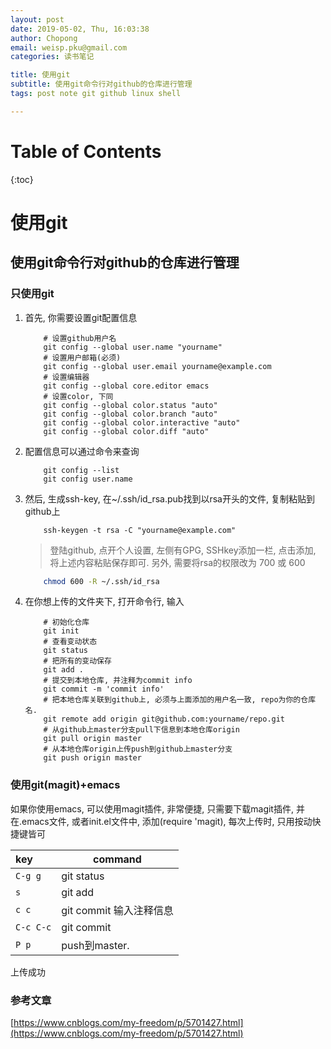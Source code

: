 ```yaml
---
layout: post
date: 2019-05-02, Thu, 16:03:38
author: Chopong
email: weisp.pku@gmail.com
categories: 读书笔记

title: 使用git
subtitle: 使用git命令行对github的仓库进行管理
tags: post note git github linux shell

---
```

# Table of Contents #

{:toc}
# 使用git #

## 使用git命令行对github的仓库进行管理 ##

### 只使用git ###

1. 首先, 你需要设置git配置信息

    ``` shell
        # 设置github用户名
        git config --global user.name "yourname"
        # 设置用户邮箱(必须)
        git config --global user.email yourname@example.com
        # 设置编辑器
        git config --global core.editor emacs
        # 设置color, 下同
        git config --global color.status "auto"
        git config --global color.branch "auto"
        git config --global color.interactive "auto"
        git config --global color.diff "auto"
    ```

2. 配置信息可以通过命令来查询

    ``` shell
        git config --list
        git config user.name
    ```

3. 然后, 生成ssh-key, 在~/.ssh/id_rsa.pub找到以rsa开头的文件, 复制粘贴到github上

    ``` shell
        ssh-keygen -t rsa -C "yourname@example.com"
    ```

    > 登陆github, 点开个人设置, 左侧有GPG, SSHkey添加一栏, 点击添加, 将上述内容粘贴保存即可.
    另外, 需要将rsa的权限改为 700 或 600

    ``` bash
        chmod 600 -R ~/.ssh/id_rsa
    ```

4. 在你想上传的文件夹下, 打开命令行, 输入

    ``` shell
        # 初始化仓库
        git init
        # 查看变动状态
        git status
        # 把所有的变动保存
        git add .
        # 提交到本地仓库, 并注释为commit info
        git commit -m 'commit info'
        # 把本地仓库关联到github上, 必须与上面添加的用户名一致, repo为你的仓库名.
        git remote add origin git@github.com:yourname/repo.git
        # 从github上master分支pull下信息到本地仓库origin
        git pull origin master
        # 从本地仓库origin上传push到github上master分支
        git push origin master

    ```

### 使用git(magit)+emacs ###

如果你使用emacs, 可以使用magit插件, 非常便捷, 只需要下载magit插件, 并在.emacs文件, 或者init.el文件中, 添加(require 'magit), 每次上传时, 只用按动快捷键皆可

| key       | command                 |
|:----------|-------------------------|
| `C-g g`   | git status              |
| `s`       | git add                 |
| `c c`     | git commit 输入注释信息 |
| `C-c C-c` | git commit              |
| `P p`     | push到master.           |

上传成功

### 参考文章 ###

[https://www.cnblogs.com/my-freedom/p/5701427.html](https://www.cnblogs.com/my-freedom/p/5701427.html)
